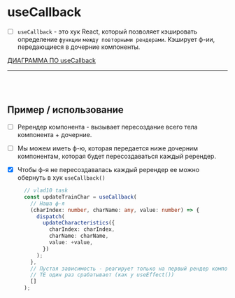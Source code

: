 # useCallback

- [ ] `useCallback` - это хук React, который позволяет кэшировать определение `функции` `между повторными рендерами`. Кэширует ф-ии, передающиеся в дочерние компоненты.

[ДИАГРАММА ПО useCallback](https://app.diagrams.net/#G1ri5uBpU7P8L-n_jeDHoyr02Q99Mzml2G#%7B%22pageId%22%3A%22VT9J4h6Pbm1LJgYql30u%22%7D)

<hr>
<br>
<br>

<h2>Пример / использование</h2>

- [ ] Ререндер компонента - вызывает пересоздание всего тела компонента + дочерние.
- [ ] Мы можем иметь ф-ю, которая передается ниже дочерним компонентам, которая будет пересоздаваться каждый ререндер.

- [x] Чтобы ф-я не пересоздавалась каждый ререндер ее можно обернуть в хук `useCallback()`

  ```typescript
    // vlad10 task
    const updateTrainChar = useCallback(
      // Наша ф-я
      (charIndex: number, charName: any, value: number) => {
        dispatch(
          updateCharacteristics({
            charIndex: charIndex,
            charName: charName,
            value: +value,
          })
        );
      },
      // Пустая зависимость - реагирует только на первый рендер компонента
      // ТЕ один раз срабатывает (как у useEffect())
      []
    );
  ``` 
